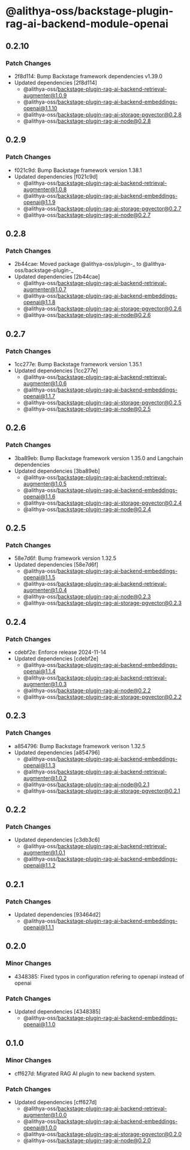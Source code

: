 # @alithya-oss/backstage-plugin-rag-ai-backend-module-openai

## 0.2.10

### Patch Changes

- 2f8d114: Bump Backstage framework dependencies v1.39.0
- Updated dependencies [2f8d114]
  - @alithya-oss/backstage-plugin-rag-ai-backend-retrieval-augmenter@1.0.9
  - @alithya-oss/backstage-plugin-rag-ai-backend-embeddings-openai@1.1.10
  - @alithya-oss/backstage-plugin-rag-ai-storage-pgvector@0.2.8
  - @alithya-oss/backstage-plugin-rag-ai-node@0.2.8

## 0.2.9

### Patch Changes

- f021c9d: Bump Backstage framework version 1.38.1
- Updated dependencies [f021c9d]
  - @alithya-oss/backstage-plugin-rag-ai-backend-retrieval-augmenter@1.0.8
  - @alithya-oss/backstage-plugin-rag-ai-backend-embeddings-openai@1.1.9
  - @alithya-oss/backstage-plugin-rag-ai-storage-pgvector@0.2.7
  - @alithya-oss/backstage-plugin-rag-ai-node@0.2.7

## 0.2.8

### Patch Changes

- 2b44cae: Moved package @alithya-oss/plugin-_ to @alithya-oss/backstage-plugin-_
- Updated dependencies [2b44cae]
  - @alithya-oss/backstage-plugin-rag-ai-backend-retrieval-augmenter@1.0.7
  - @alithya-oss/backstage-plugin-rag-ai-backend-embeddings-openai@1.1.8
  - @alithya-oss/backstage-plugin-rag-ai-storage-pgvector@0.2.6
  - @alithya-oss/backstage-plugin-rag-ai-node@0.2.6

## 0.2.7

### Patch Changes

- 1cc277e: Bump Backstage framework version 1.35.1
- Updated dependencies [1cc277e]
  - @alithya-oss/backstage-plugin-rag-ai-backend-retrieval-augmenter@1.0.6
  - @alithya-oss/backstage-plugin-rag-ai-backend-embeddings-openai@1.1.7
  - @alithya-oss/backstage-plugin-rag-ai-storage-pgvector@0.2.5
  - @alithya-oss/backstage-plugin-rag-ai-node@0.2.5

## 0.2.6

### Patch Changes

- 3ba89eb: Bump Backstage framework version 1.35.0 and Langchain dependencies
- Updated dependencies [3ba89eb]
  - @alithya-oss/backstage-plugin-rag-ai-backend-retrieval-augmenter@1.0.5
  - @alithya-oss/backstage-plugin-rag-ai-backend-embeddings-openai@1.1.6
  - @alithya-oss/backstage-plugin-rag-ai-storage-pgvector@0.2.4
  - @alithya-oss/backstage-plugin-rag-ai-node@0.2.4

## 0.2.5

### Patch Changes

- 58e7d6f: Bump framework version 1.32.5
- Updated dependencies [58e7d6f]
  - @alithya-oss/backstage-plugin-rag-ai-backend-embeddings-openai@1.1.5
  - @alithya-oss/backstage-plugin-rag-ai-backend-retrieval-augmenter@1.0.4
  - @alithya-oss/backstage-plugin-rag-ai-node@0.2.3
  - @alithya-oss/backstage-plugin-rag-ai-storage-pgvector@0.2.3

## 0.2.4

### Patch Changes

- cdebf2e: Enforce release 2024-11-14
- Updated dependencies [cdebf2e]
  - @alithya-oss/backstage-plugin-rag-ai-backend-embeddings-openai@1.1.4
  - @alithya-oss/backstage-plugin-rag-ai-backend-retrieval-augmenter@1.0.3
  - @alithya-oss/backstage-plugin-rag-ai-node@0.2.2
  - @alithya-oss/backstage-plugin-rag-ai-storage-pgvector@0.2.2

## 0.2.3

### Patch Changes

- a854796: Bump Backstage framework verison 1.32.5
- Updated dependencies [a854796]
  - @alithya-oss/backstage-plugin-rag-ai-backend-embeddings-openai@1.1.3
  - @alithya-oss/backstage-plugin-rag-ai-backend-retrieval-augmenter@1.0.2
  - @alithya-oss/backstage-plugin-rag-ai-node@0.2.1
  - @alithya-oss/backstage-plugin-rag-ai-storage-pgvector@0.2.1

## 0.2.2

### Patch Changes

- Updated dependencies [c3db3c6]
  - @alithya-oss/backstage-plugin-rag-ai-backend-retrieval-augmenter@1.0.1
  - @alithya-oss/backstage-plugin-rag-ai-backend-embeddings-openai@1.1.2

## 0.2.1

### Patch Changes

- Updated dependencies [93464d2]
  - @alithya-oss/backstage-plugin-rag-ai-backend-embeddings-openai@1.1.1

## 0.2.0

### Minor Changes

- 4348385: Fixed typos in configuration refering to openapi instead of openai

### Patch Changes

- Updated dependencies [4348385]
  - @alithya-oss/backstage-plugin-rag-ai-backend-embeddings-openai@1.1.0

## 0.1.0

### Minor Changes

- cff627d: Migrated RAG AI plugin to new backend system.

### Patch Changes

- Updated dependencies [cff627d]
  - @alithya-oss/backstage-plugin-rag-ai-backend-retrieval-augmenter@1.0.0
  - @alithya-oss/backstage-plugin-rag-ai-backend-embeddings-openai@1.0.0
  - @alithya-oss/backstage-plugin-rag-ai-storage-pgvector@0.2.0
  - @alithya-oss/backstage-plugin-rag-ai-node@0.2.0
